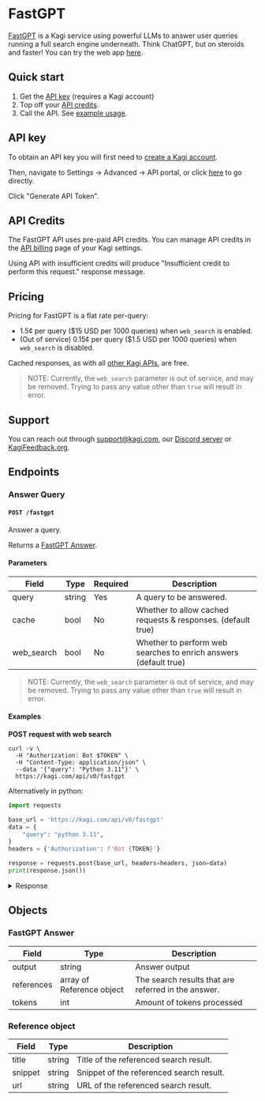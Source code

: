 # FastGPT

[FastGPT](https://labs.kagi.com/fastgpt) is a Kagi service using powerful LLMs to answer user queries running a full search engine underneath. Think ChatGPT, but on steroids and faster! You can try the web app [here](https://labs.kagi.com/fastgpt).

## Quick start

1. Get the [API key](https://kagi.com/settings?p=api) (requires a Kagi account)
2. Top off your [API credits](https://kagi.com/settings?p=billing_api).
3. Call the API. See [example usage](#examples).

## API key

To obtain an API key you will first need to [create a Kagi account](https://kagi.com/signup?plan_id=trial). 

Then, navigate to Settings -> Advanced -> API portal, or click [here](https://kagi.com/settings?p=api) to go directly.

Click "Generate API Token".

## API Credits

The FastGPT API uses pre-paid API credits.
You can manage API credits in the [API billing](https://kagi.com/settings?p=billing_api) page of your Kagi settings.

Using API with insufficient credits will produce "Insufficient credit to perform this request." response message.

## Pricing

Pricing for FastGPT is a flat rate  per-query:

- 1.5¢ per query ($15 USD per 1000 queries) when `web_search` is enabled.
- (Out of service) 0.15¢ per query ($1.5 USD per 1000 queries) when `web_search` is disabled.

Cached responses, as with all [other Kagi APIs](./overview.md), are free.

> NOTE: Currently, the `web_search` parameter is out of service, and may be removed.
> Trying to pass any value other than `true` will result in error.

## Support

You can reach out through support@kagi.com, our [Discord server](https://kagi.com/discord) or [KagiFeedback.org](https://kagifeedback.org).

## Endpoints

### Answer Query

#### `POST /fastgpt`

Answer a query.

Returns a [FastGPT Answer](#fastgpt-answer).

#### Parameters

Field | Type | Required | Description
------|------|----------|-----------
query   | string  | Yes  | A query to be answered.
cache   | bool  | No  | Whether to allow cached requests & responses. (default true)
web_search   | bool  | No  | Whether to perform web searches to enrich answers (default true)

> NOTE: Currently, the `web_search` parameter is out of service, and may be removed.
> Trying to pass any value other than `true` will result in error.

#### Examples

**POST request with web search**

```shell
curl -v \
  -H "Authorization: Bot $TOKEN" \
  -H "Content-Type: application/json" \
  --data '{"query": "Python 3.11"}' \
  https://kagi.com/api/v0/fastgpt
```

Alternatively in python:

```python
import requests

base_url = 'https://kagi.com/api/v0/fastgpt'
data = {
    "query": "python 3.11",
}
headers = {'Authorization': f'Bot {TOKEN}'}

response = requests.post(base_url, headers=headers, json=data)
print(response.json())
```

<details>
<summary>Response</summary>

```json
{
  "meta": {
    "id": "120145af-f057-466d-9e6d-7829ac902adc",
    "node": "us-east",
    "ms": 7943
  },
  "data": {
    "output": "Python 3.11 was released in 2021 and introduced several new features compared to previous versions:
    - Faster performance: The interpreter was optimized, resulting in up to 1.25x speedup on benchmarks.[1]
    - New syntax features: Exception groups were added using PEP 654.[1]    
    - Traceback annotation: The new version includes a feature to annotate tracebacks to make them more intelligible.[2]
    - Type hint improvements: Type hints were made more powerful.[3]",
    "tokens": 757,
    "references": [
      {"title": "What's New In Python 3.11 — Python 3.11.3 documentation", "snippet": "...", "url": "https://docs.python.org/3/whatsnew/3.11.html"}, 
      {"title": "Introducing the New Features in Python 3.11 -", "snippet": "...", "url": "https://earthly.dev/blog/python-3.11-new-features/"}
    ]
  }
}
```

</details>

## Objects

### FastGPT Answer

Field     | Type      | Description
----------|-----------|------------
output    | string    | Answer output
references    | array of Reference object   | The search results that are referred in the answer.
tokens    | int       | Amount of tokens processed


### Reference object

Field     | Type      | Description
----------|-----------|------------
title    | string    | Title of the referenced search result.
snippet    | string   | Snippet of the referenced search result.
url    | string      | URL of the referenced search result.
